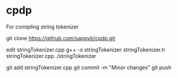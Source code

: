 # cpdp

For comipling string tokenizer


git clone https://github.com/sappyb/cpdp.git

edit stringTokenizer.cpp
g++ -o stringTokenizer stringTokenizer.h stringTokenizer.cpp
./stringTokenizer

git add stringTokenizer.cpp
git commit -m "Minor changes"
git push
